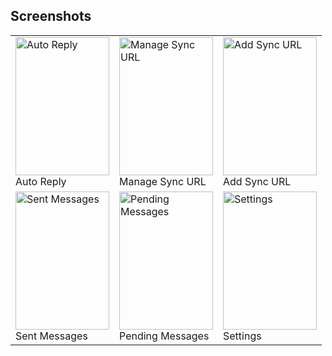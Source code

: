 ## Screenshots
<table class="screenshots">
<tr><td>
<a rel="screenshots_group" href="images/screenshots/auto_reply.png" title="Auto Reply"><img alt="Auto Reply" src="images/screenshots/auto_reply.png" width="150" height="221" /></a>
	<br/>Auto Reply

</td><td>
	<a rel="screenshots_group" href="images/screenshots/sync_url.png" title="Manage Sync URL"><img alt="Manage Sync URL" src="images/screenshots/sync_url.png" width="150" height="221" /></a>
	<br/>Manage Sync URL
</td><td>
	<a rel="screenshots_group" href="images/screenshots/add_sync_url.png" title="Add Sync URL"><img alt="Add Sync URL" src="images/screenshots/add_sync_url.png" width="150" height="221" /></a>
	<br/>Add Sync URL
</td></tr>

<tr><td>
    <a rel="screenshots_group" href="images/screenshots/sent_messages.png" title="Sent Messages"><img alt="Sent Messages" src="images/screenshots/sent_messages.png" width="150" height="221" /></a>
	<br/>Sent Messages

</td><td>
	<a rel="screenshots_group" href="images/screenshots/pending_messages.png" title="Pending Messages"><img alt="Pending Messages" src="images/screenshots/pending_messages.png" width="150" height="221" /></a>
	<br/>Pending Messages
</td><td>
	<a rel="screenshots_group" href="images/screenshots/settings.png" title="Settings"><img alt="Settings" src="images/screenshots/settings.png" width="150" height="221" /></a>
	<br/>Settings
</td></tr>
</table>
